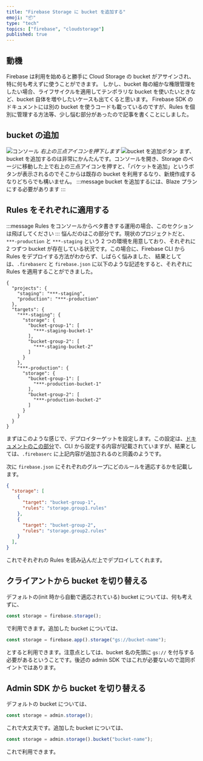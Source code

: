 ```yaml
---
title: "Firebase Storage に bucket を追加する"
emoji: "📦"
type: "tech"
topics: ["firebase", "cloudstorage"]
published: true
---
```


## 動機

Firebase は利用を始めると勝手に Cloud Storage の bucket がアサインされ、特に何も考えずに使うことができます。
しかし、bucket 毎の細かな権限管理をしたい場合、ライフサイクルを適用してテンポラリな bucket を使いたいときなど、bucket 自体を増やしたいケースも出てくると思います。
Firebase SDK のドキュメントには別の bucket を使うコードも載っているのですが、Rules を個別に管理する方法等、少し悩む部分があったので記事を書くことにしました。

## bucket の追加

![コンソール](https://storage.googleapis.com/zenn-user-upload/1arhj6bp6zqq4m1oqfj5xa8nyplb)
_右上の三点アイコンを押下します_
![bucket を追加ボタン](https://storage.googleapis.com/zenn-user-upload/whtvbxo6wlrq31vcjgvo1o0nha9z)
まず、bucket を追加するのは非常にかんたんです。コンソールを開き、Storage のページに移動した上で右上の三点アイコンを押すと、「バケットを追加」というボタンが表示されるのでそこからは既存の bucket を利用するなり、新規作成するなりどちらでも構いません。
:::message
bucket を追加するには、Blaze プランにする必要があります
:::

## Rules をそれぞれに適用する

:::message
Rules をコンソールからベタ書きする運用の場合、このセクションは飛ばしてください
:::
悩んだのはこの部分です。現状のプロジェクトだと、`***-production` と `***-staging` という 2 つの環境を用意しており、それぞれに 2 つずつ bucket が存在している状況です。この場合に、Firebase CLI から Rules をデプロイする方法がわからず、しばらく悩みました、
結果としては、`.firebaserc` と `firebase.json` に以下のような記述をすると、それぞれに Rules を適用することができました。

```json:.firebaserc
{
  "projects": {
    "staging": "***-staging",
    "production": "***-production"
  },
  "targets": {
    "***-staging": {
      "storage": {
        "bucket-group-1": [
          "***-staging-bucket-1"
        ],
        "bucket-group-2": [
          "***-staging-bucket-2"
        ]
      }
    },
    "***-production": {
      "storage": {
        "bucket-group-1": [
          "***-production-bucket-1"
        ],
        "bucket-group-2": [
          "***-production-bucket-2"
        ]
      }
    }
  }
}
```

まずはこのような感じで、デプロイターゲットを設定します。この設定は、[ドキュメントのこの部分](https://firebase.google.com/docs/cli/targets?hl=ja#set-up-deploy-target-storage-database)で、CLI から設定する内容が記載されていますが、結果としては、`.firebaserc` に上記内容が追加されるのと同義のようです。

次に `firebase.json` にそれぞれのグループにどのルールを適応するかを記載します。

```json:firebase.json
{
  "storage": [
    {
      "target": "bucket-group-1",
      "rules": "storage.group1.rules"
    },
    {
      "target": "bucket-group-2",
      "rules": "storage.group2.rules"
    }
  ],
}
```

これでそれぞれの Rules を読み込んだ上でデプロイしてくれます。

## クライアントから bucket を切り替える

デフォルトの(init 時から自動で適応されている) bucket については、何も考えずに、

```ts
const storage = firebase.storage();
```

で利用できます。追加した bucket については、

```ts
const storage = firebase.app().storage("gs://bucket-name");
```

とすると利用できます。注意点としては、bucket 名の先頭に `gs://` を付与する必要があるということです。後述の admin SDK ではこれが必要ないので混同ポイントではあります。

## Admin SDK から bucket を切り替える

デフォルトの bucket については、

```ts
const storage = admin.storage();
```

これで大丈夫です。追加した bucket については、

```ts
const storage = admin.storage().bucket("bucket-name");
```

これで利用できます。
